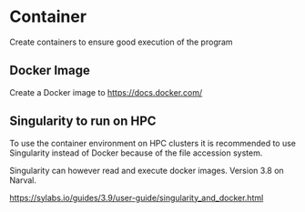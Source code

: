 # Container

Create containers to ensure good execution of the program

## Docker Image
Create a Docker image to
https://docs.docker.com/

## Singularity to run on HPC
To use the container environment on HPC clusters it is recommended to use Singularity instead of Docker because of the file accession system.

Singularity can however read and execute docker images. Version 3.8 on Narval.

https://sylabs.io/guides/3.9/user-guide/singularity_and_docker.html
